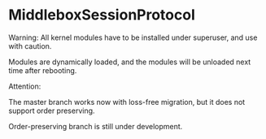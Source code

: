 MiddleboxSessionProtocol
========================
Warning:
All kernel modules have to be installed under superuser, and use with caution. 

Modules are dynamically loaded, and the modules will be unloaded next time after rebooting.

Attention:

The master branch works now with loss-free migration, but it does not support order preserving.

Order-preserving branch is still under development.
